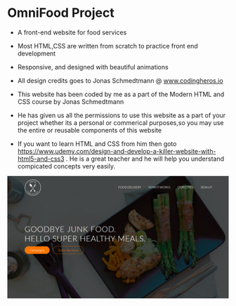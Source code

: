 # OmniFood Project

 * A front-end website for food services
 * Most HTML,CSS are written from scratch to practice front end development
 * Responsive, and designed with beautiful animations


* All design credits goes to Jonas Schmedtmann @ www.codingheros.io


* This website has been coded by me as a part of the Modern HTML and CSS course by Jonas Schmedtmann


* He has given us all the permissions to use this website as a part of your project whether its a personal or commerical purposes,so you may use the entire or reusable components of this website 


* If you want to learn HTML and CSS from him then goto https://www.udemy.com/design-and-develop-a-killer-website-with-html5-and-css3 . He is a great teacher and he will help you understand compicated concepts very easily.


![Omnifood Landing Page](https://github.com/KangboLu/Omnifood/blob/master/screenshot.PNG)
